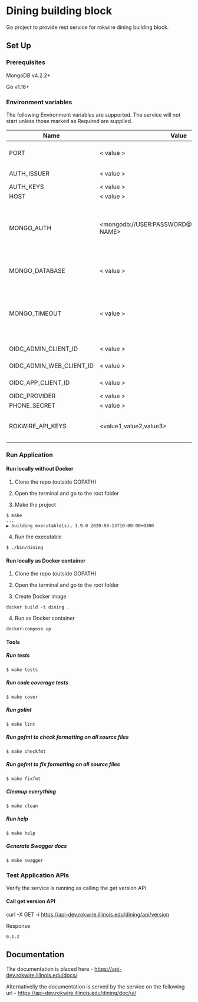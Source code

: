 # Dining building block

Go project to provide rest service for rokwire dining building block.

## Set Up

### Prerequisites

MongoDB v4.2.2+

Go v1.16+

### Environment variables
The following Environment variables are supported. The service will not start unless those marked as Required are supplied.

Name|Value|Required|Description
---|---|---|---
PORT | < value > | yes | The port number of the listening port
AUTH_ISSUER | < value > | yes | Auth issuer base uri
AUTH_KEYS | < value > | yes | Auth keys
HOST | < value > | yes | Host name
MONGO_AUTH | <mongodb://USER:PASSWORD@HOST:PORT/DATABASE NAME> | yes | MongoDB authentication string. The user must have read/write privileges.
MONGO_DATABASE | < value > | yes | MongoDB database name e.g dining_db
MONGO_TIMEOUT | < value > | no | MongoDB timeout in milliseconds. Set default value(500 milliseconds) if omitted
OIDC_ADMIN_CLIENT_ID | < value > | yes | OIDC admin client id
OIDC_ADMIN_WEB_CLIENT_ID | < value > | yes | OIDC admin web client id
OIDC_APP_CLIENT_ID | < value > | yes | OIDC app client id
OIDC_PROVIDER | < value > | yes | OIDC provider
PHONE_SECRET | < value > | yes | Phone secret
ROKWIRE_API_KEYS | <value1,value2,value3> | yes | Comma separated list of rokwire api keys
### Run Application

#### Run locally without Docker

1. Clone the repo (outside GOPATH)

2. Open the terminal and go to the root folder
  
3. Make the project  
```
$ make
...
▶ building executable(s)… 1.9.0 2020-08-13T10:00:00+0300
```

4. Run the executable
```
$ ./bin/dining
```

#### Run locally as Docker container

1. Clone the repo (outside GOPATH)

2. Open the terminal and go to the root folder
  
3. Create Docker image  
```
docker build -t dining .
```
4. Run as Docker container
```
docker-compose up
```

#### Tools

##### Run tests
```
$ make tests
```

##### Run code coverage tests
```
$ make cover
```

##### Run golint
```
$ make lint
```

##### Run gofmt to check formatting on all source files
```
$ make checkfmt
```

##### Run gofmt to fix formatting on all source files
```
$ make fixfmt
```

##### Cleanup everything
```
$ make clean
```

##### Run help
```
$ make help
```

##### Generate Swagger docs
```
$ make swagger
```

### Test Application APIs

Verify the service is running as calling the get version API.

#### Call get version API

curl -X GET -i https://api-dev.rokwire.illinois.edu/dining/api/version

Response
```
0.1.2
```

## Documentation

The documentation is placed here - https://api-dev.rokwire.illinois.edu/docs/

Alternativelly the documentation is served by the service on the following url - https://api-dev.rokwire.illinois.edu/dining/doc/ui/
